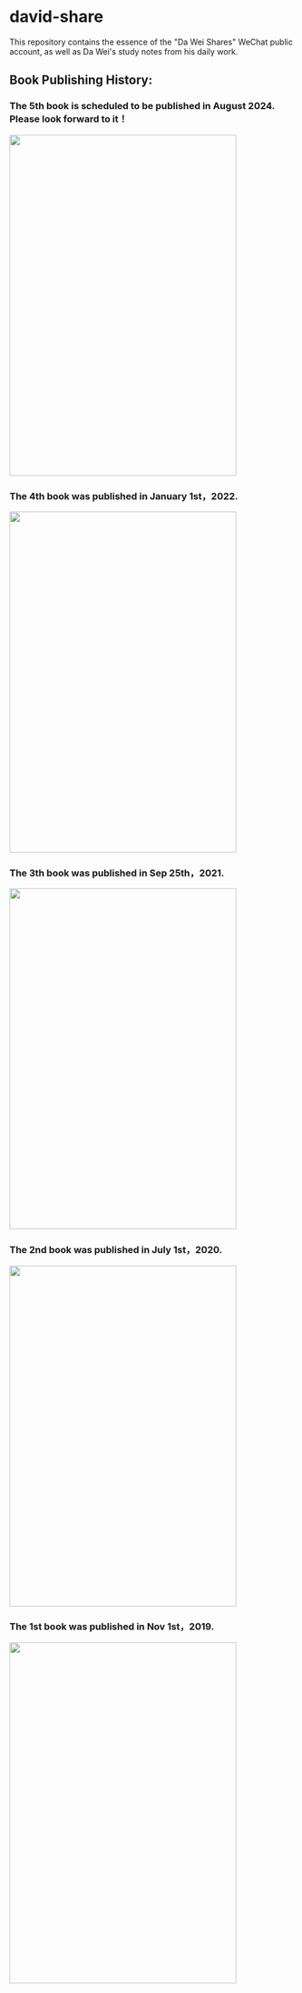 # david-share
This repository contains the essence of the "Da Wei Shares" WeChat public account, as well as Da Wei's study notes from his daily work. 

## Book Publishing History: 
### The 5th book is scheduled to be published in August 2024. Please look forward to it！

<img src="https://github.com/davidsajare/david-share/blob/master/IMAGES/5.png" width="400" height="600">

### The 4th book was published in January 1st，2022. 

<img src="https://github.com/davidsajare/david-share/blob/master/IMAGES/4.png" width="400" height="600">

### The 3th book was published in Sep 25th，2021. 

<img src="https://github.com/davidsajare/david-share/blob/master/IMAGES/3.png" width="400" height="600">


### The 2nd book was published in July 1st，2020. 

<img src="https://github.com/davidsajare/david-share/blob/master/IMAGES/2.png" width="400" height="600">

### The 1st book was published in Nov 1st，2019. 

<img src="https://github.com/davidsajare/david-share/blob/master/IMAGES/1.png" width="400" height="600">
